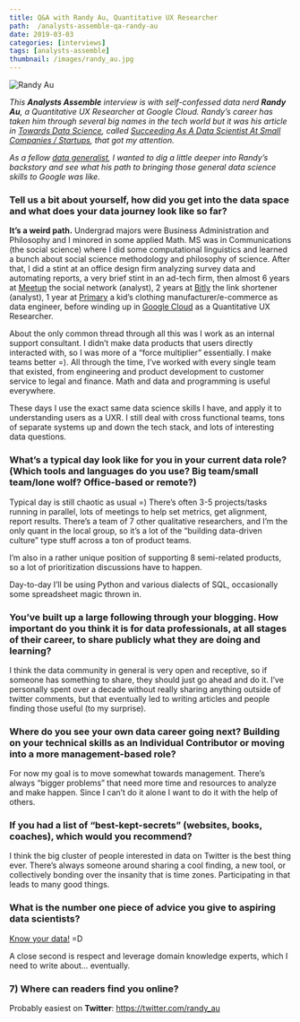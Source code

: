 ```yaml
---
title: Q&A with Randy Au, Quantitative UX Researcher
path:  /analysts-assemble-qa-randy-au
date: 2019-03-03
categories: [interviews]
tags: [analysts-assemble]
thumbnail: /images/randy_au.jpg
---
```

![Randy Au](/images/randy_au.jpg)

_This **Analysts Assemble** interview is with self-confessed data nerd **Randy Au**, a Quantitative UX Researcher at Google Cloud. Randy&#8217;s career has taken him through several big names in the tech world but it was his article in [Towards Data Science](https://towardsdatascience.com), called [Succeeding As A Data Scientist At Small Companies / Startups](https://towardsdatascience.com/succeeding-as-a-data-scientist-in-small-companies-startups-92f59e22bd8c), that got my attention._

_As a fellow [data generalist][1], I wanted to dig a little deeper into Randy&#8217;s backstory and see what his path to bringing those general data science skills to Google was like._

### Tell us a bit about yourself, how did you get into the data space and what does your data journey look like so far?

**It&#8217;s a weird path.** Undergrad majors were Business Administration and Philosophy and I minored in some applied Math. MS was in Communications (the social science) where I did some computational linguistics and learned a bunch about social science methodology and philosophy of science. After that, I did a stint at an office design firm analyzing survey data and automating reports, a very brief stint in an ad-tech firm, then almost 6 years at [Meetup][2] the social network (analyst), 2 years at [Bitly][3] the link shortener (analyst), 1 year at [Primary][4] a kid&#8217;s clothing manufacturer/e-commerce as data engineer, before winding up in [Google Cloud][5] as a Quantitative UX Researcher.

About the only common thread through all this was I work as an internal support consultant. I didn&#8217;t make data products that users directly interacted with, so I was more of a &#8220;force multiplier&#8221; essentially. I make teams better =). All through the time, I&#8217;ve worked with every single team that existed, from engineering and product development to customer service to legal and finance. Math and data and programming is useful everywhere.

These days I use the exact same data science skills I have, and apply it to understanding users as a UXR. I still deal with cross functional teams, tons of separate systems up and down the tech stack, and lots of interesting data questions.

### What’s a typical day look like for you in your current data role? (Which tools and languages do you use? Big team/small team/lone wolf? Office-based or remote?)

Typical day is still chaotic as usual =) There&#8217;s often 3-5 projects/tasks running in parallel, lots of meetings to help set metrics, get alignment, report results. There&#8217;s a team of 7 other qualitative researchers, and I&#8217;m the only quant in the local group, so it&#8217;s a lot of the &#8220;building data-driven culture&#8221; type stuff across a ton of product teams.

I&#8217;m also in a rather unique position of supporting 8 semi-related products, so a lot of prioritization discussions have to happen.

Day-to-day I&#8217;ll be using Python and various dialects of SQL, occasionally some spreadsheet magic thrown in.

### You&#8217;ve built up a large following through your blogging. How important do you think it is for data professionals, at all stages of their career, to share publicly what they are doing and learning?

I think the data community in general is very open and receptive, so if someone has something to share, they should just go ahead and do it. I&#8217;ve personally spent over a decade without really sharing anything outside of twitter comments, but that eventually led to writing articles and people finding those useful (to my surprise).

### Where do you see your own data career going next? Building on your technical skills as an Individual Contributor or moving into a more management-based role?

For now my goal is to move somewhat towards management. There&#8217;s always &#8220;bigger problems&#8221; that need more time and resources to analyze and make happen. Since I can&#8217;t do it alone I want to do it with the help of others.

### If you had a list of “best-kept-secrets” (websites, books, coaches), which would you recommend?

I think the big cluster of people interested in data on Twitter is the best thing ever. There&#8217;s always someone around sharing a cool finding, a new tool, or collectively bonding over the insanity that is time zones. Participating in that leads to many good things.

### What is the number one piece of advice you give to aspiring data scientists?

[Know your data!](https://towardsdatascience.com/data-science-foundations-know-your-data-really-really-know-it-a6bb97eb991c?source=friends_link&sk=42f1c02883e744df7dbb618373312244) =D

A close second is respect and leverage domain knowledge experts, which I need to write about&#8230; eventually.

### 7) Where can readers find you online?

Probably easiest on **Twitter**: <https://twitter.com/randy_au>

 [1]: https://alanhylands.com/generalists-real-data-science-unicorns/
 [2]: https://www.meetup.com/
 [3]: https://bitly.com/
 [4]: https://www.primary.com/
 [5]: https://cloud.google.com/